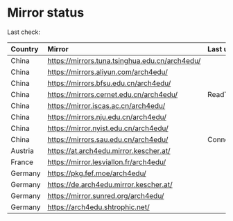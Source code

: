 <script src="./time.js"></script>
# Mirror status
Last check: <script type="text/javascript">localize(1750893846.9952173);</script>

|Country|Mirror|Last update|
|:------|:-----|:----------|
|China|https://mirrors.tuna.tsinghua.edu.cn/arch4edu/|<script type="text/javascript">localize(1750877359);</script>|
|China|https://mirrors.aliyun.com/arch4edu/|<script type="text/javascript">localize(1750877359);</script>|
|China|https://mirrors.bfsu.edu.cn/arch4edu/|<script type="text/javascript">localize(1750834231);</script>|
|China|https://mirrors.cernet.edu.cn/arch4edu/|ReadTimeout|
|China|https://mirror.iscas.ac.cn/arch4edu/|<script type="text/javascript">localize(1750574662);</script>|
|China|https://mirrors.nju.edu.cn/arch4edu/|<script type="text/javascript">localize(1750747692);</script>|
|China|https://mirror.nyist.edu.cn/arch4edu/|<script type="text/javascript">localize(1750834231);</script>|
|China|https://mirrors.sau.edu.cn/arch4edu/|ConnectionError|
|Austria|https://at.arch4edu.mirror.kescher.at/|<script type="text/javascript">localize(1750834231);</script>|
|France|https://mirror.lesviallon.fr/arch4edu/|<script type="text/javascript">localize(1750877359);</script>|
|Germany|https://pkg.fef.moe/arch4edu/|<script type="text/javascript">localize(1750834231);</script>|
|Germany|https://de.arch4edu.mirror.kescher.at/|<script type="text/javascript">localize(1750834231);</script>|
|Germany|https://mirror.sunred.org/arch4edu/|<script type="text/javascript">localize(1750834231);</script>|
|Germany|https://arch4edu.shtrophic.net/|<script type="text/javascript">localize(1750834231);</script>|

<script src="./tablefilter/tablefilter.js"></script>
<script src="./table.js"></script>